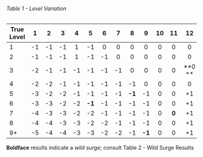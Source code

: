 ###### Table 1 - Level Variation

| **True Level** | 1 | 2 | 3 | 4 | 5 | 6 | 7 | 8 | 9 | 10 | 11 | 12 | 13 | 14 | 15 | 16 | 17 | 18 | 19 | 20 |
|---|:---:|:---:|:---:|:---:|:---:|:---:|:---:|:---:|:---:|:---:|:---:|:---:|:---:|:---:|:---:|:---:|:---:|:---:|:---:|:---:|
| 1 | -1 | -1 | -1 | 1 | -1 | 0 | 0 | 0 | 0 | 0 | 0 | 0 | 0 | 0 | 0 | +1 | +1 | +1 | +1 | **+1** |
| 2 | -1 | -1 | -1 | 1 | -1 | -1 | 0 | 0 | 0 | 0 | 0 | 0 | **0** | 0 | +1 | +1 | +1 | +1 | +1 | +1 |
| 3 | -2 | -1 | -1 | -1 | -1 | -1 | -1 | 0 | 0 | 0 | 0 | **0 ** | 0 | +1 | +1 | +1 | +1 | +1 | +1 | +2 |
| 4 | -2 | -2 | -1 | -1 | -1 | -1 | -1 | -1 | 0 | 0 | 0 | 0 | +1 | +1 | +1 | +1 | +1 | +1 | **+2** | +2 |
| 5 | -3 | -2 | -2 | -1 | -1 | -1 | -1 | **-1** | -1 | 0 | 0 | +1 | +1 | +1 | +1 | +1 | +1 | +2 | +2 | +3 |
| 6 | -3 | -3 | -2 | -2 | **-1** | -1 | -1 | -1 | -1 | 0 | 0 | +1 | +1 | +1 | +1 | +1 | +2 | +2 | +3 | +3 |
| 7 | -4 | -3 | -3 | -2 | -2 | -1 | -1 | -1 | -1 | 0 | **0** | +1 | +1 | +1 | +1 | +2 | +2 | +3 | +3 | +4 |
| 8 | -4 | -4 | -3 | -3 | -2 | -2 | -1 | -1 | -1 | 0 | 0 | +1 | +1 | +1 | **+2** | +2 | +3 | +3 | +4 | +4 |
| 9+ | -5 | -4 | -4 | -3 | -3 | -2 | -2 | -1 | **-1** | 0 | 0 | +1 | +1 | +2 | +2 | +3 | +3 | +4 | +4 | +5 |

**Boldface** results indicate a _wild surge_; consult Table 2 - Wild Surge Results

